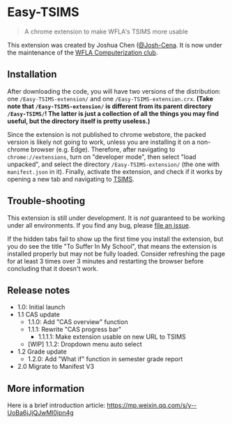 # Easy-TSIMS

> A chrome extension to make WFLA's TSIMS more usable

This extension was created by Joshua Chen ([@Josh-Cena](https://github.com/Josh-Cena). It is now under the maintenance of the [WFLA Computerization club](https://github.com/Computerization).

## Installation

After downloading the code, you will have two versions of the distribution: one `/Easy-TSIMS-extension/` and one `/Easy-TSIMS-extension.crx`. **(Take note that `/Easy-TSIMS-extension/` is different from its parent directory `/Easy-TSIMS/`! The latter is just a collection of all the things you may find useful, but the directory itself is pretty useless.)**

Since the extension is not published to chrome webstore, the packed version is likely not going to work, unless you are installing it on a non-chrome browser (e.g. Edge). Therefore, after navigating to `chrome://extensions`, turn on "developer mode", then select "load unpacked", and select the directory `/Easy-TSIMS-extension/` (the one with `manifest.json` in it). Finally, activate the extension, and check if it works by opening a new tab and navigating to [TSIMS](http://101.230.1.163).

## Trouble-shooting

This extension is still under development. It is _not_ guaranteed to be working under all environments. If you find any bug, please [file an issue](https://github.com/Computerization/Easy-TSIMS/issues/new).

If the hidden tabs fail to show up the first time you install the extension, but you do see the title "To Suffer In My School", that means the extension is installed properly but may not be fully loaded. Consider refreshing the page for at least 3 times over 3 minutes and restarting the browser before concluding that it doesn't work.

## Release notes

- 1.0: Initial launch
- 1.1 CAS update
  - 1.1.0: Add "CAS overview" function
  - 1.1.1: Rewrite "CAS progress bar"
    - 1.1.1.1: Make extension usable on new URL to TSIMS
  - [WIP] 1.1.2: Dropdown menu auto select
- 1.2 Grade update
  - 1.2.0: Add "What if" function in semester grade report
- 2.0 Migrate to Manifest V3

## More information

Here is a brief introduction article: https://mp.weixin.qq.com/s/y--UoBa6jJjQJwMl0jpn4g
